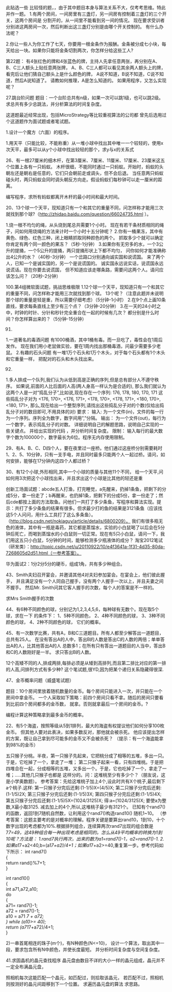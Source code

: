 
此贴选一些 比较怪的题，，由于其中题目本身与算法关系不大，仅考考思维。特此并作一题。
1.有两个房间，一间房里有三盏灯，另一间房有控制着三盏灯的三个开关，这两个房间是 分割开的，从一间里不能看到另一间的情况。
现在要求受训者分别进这两房间一次，然后判断出这三盏灯分别是由哪个开关控制的。
有什么办法呢？

2.你让一些人为你工作了七天，你要用一根金条作为报酬。金条被分成七小块，每天给出一块。如果你只能将金条切割两次，你怎样分给这些工人?






第22题：
有4张红色的牌和4张蓝色的牌，主持人先拿任意两张，再分别在A、B、C三人额头上贴任意两张牌，
A、B、C三人都可以看见其余两人额头上的牌，看完后让他们猜自己额头上是什么颜色的牌，
A说不知道，B说不知道，C说不知道，然后A说知道了。
请教如何推理，A是怎么知道的。
如果用程序，又怎么实现呢？




27.跳台阶问题
题目：一个台阶总共有n级，如果一次可以跳1级，也可以跳2级。
求总共有多少总跳法，并分析算法的时间复杂度。

这道题最近经常出现，包括MicroStrategy等比较重视算法的公司都
曾先后选用过个这道题作为面试题或者笔试题。




1.设计一个魔方（六面）的程序。




1.用天平（只能比较，不能称重）从一堆小球中找出其中唯一一个较轻的，使用x次天平，最多可以从y个小球中找出较轻的那个，求y与x的关系式



26、有一根27厘米的细木杆，在第3厘米、7厘米、11厘米、17厘米、23厘米这五个位置上各有一只蚂蚁。
木杆很细，不能同时通过一只蚂蚁。开始时，蚂蚁的头朝左还是朝右是任意的，它们只会朝前走或调头，但不会后退。
当任意两只蚂蚁碰头时，两只蚂蚁会同时调头朝反方向走。假设蚂蚁们每秒钟可以走一厘米的距离。

编写程序，求所有蚂蚁都离开木杆的最小时间和最大时间。




20、13个球一个天平，现知道只有一个和其它的重量不同，问怎样称才能用三次就找到那个球?（http://zhidao.baidu.com/question/66024735.html
）。






1.烧一根不均匀的绳，从头烧到尾总共需要1个小时。
现在有若干条材质相同的绳子，问如何用烧绳的方法来计时一个小时十五分钟呢？
2.你有一桶果冻，其中有黄色、绿色、红色三种，闭上眼睛抓取同种颜色的两个。
抓取多少个就可以确定你肯定有两个同一颜色的果冻？（5秒-1分钟） 
3.如果你有无穷多的水，一个3公升的提捅，一个5公升的提捅，两只提捅形状上下都不均匀，
问你如何才能准确称出4公升的水？（40秒-3分钟） 
一个岔路口分别通向诚实国和说谎国。
来了两个人，已知一个是诚实国的，另一个是说谎国的。
诚实国永远说实话，说谎国永远说谎话。现在你要去说谎国，
但不知道应该走哪条路，需要问这两个人。请问应该怎么问？（20秒-2分钟）



100.第4组微软面试题，挑战思维极限
1.12个球一个天平，现知道只有一个和其它的重量不同，问怎样称才能用三次就找到那个球。
13个呢？（注意此题并未说明那个球的重量是轻是重，所以需要仔细考虑）（5分钟-1小时） 
2.在9个点上画10条直线，要求每条直线上至少有三个点？（3分钟-20分钟） 
3.在一天的24小时之中，时钟的时针、分针和秒针完全重合在一起的时候有几次？
都分别是什么时间？你怎样算出来的？（5分钟-15分钟）





91.
1.一道著名的毒酒问题
有1000桶酒，其中1桶有毒。而一旦吃了，毒性会在1周后发作。
现在我们用小老鼠做实验，要在1周内找出那桶毒酒，问最少需要多少老鼠。
2.有趣的石头问题
有一堆1万个石头和1万个木头，对于每个石头都有1个木头和它重量一样，
把配对的石头和木头找出来。
 
 
92.
1.多人排成一个队列,我们认为从低到高是正确的序列,但是总有部分人不遵守秩序。
如果说,前面的人比后面的人高(两人身高一样认为是合适的),
那么我们就认为这两个人是一对“捣乱分子”,比如说,现在存在一个序列:
176, 178, 180, 170, 171
这些捣乱分子对为
<176, 170>, <176, 171>, <178, 170>, <178, 171>, <180, 170>, <180, 171>, 
那么,现在给出一个整型序列,请找出这些捣乱分子对的个数(仅给出捣乱分子对的数目即可,不用具体的对)
要求：
输入:
为一个文件(in)，文件的每一行为一个序列。序列全为数字，数字间用”,”分隔。
输出：
为一个文件(out)，每行为一个数字，表示捣乱分子的对数。
详细说明自己的解题思路，说明自己实现的一些关键点。
并给出实现的代码 ，并分析时间复杂度。
限制：
输入每行的最大数字个数为100000个，数字最长为6位。程序无内存使用限制。
 

29、有A、B、C、D四个人，要在夜里过一座桥。他们通过这座桥分别需要耗时1、2、5、10分钟，只有一支手电，并且同时最多只能两个人一起过桥。请问，如何安排，能够在17分钟内这四个人都过桥？

30、有12个小球,外形相同,其中一个小球的质量与其他11个不同，
给一个天平,问如何用3次把这个小球找出来，并且求出这个小球是比其他的轻还是重



创新工场面试题：abcde五人打渔，打完睡觉，a先醒来，扔掉1条鱼，把剩下的分成5分，拿一份走了；b再醒来，也扔掉1条，把剩下的分成5份，拿一份走了；然后cde都按上面的方法取鱼。问他们一共打了多少条鱼，写程序和算法实现。提示：共打了多少条鱼的结果有很多。但求最少打的鱼的结果是3121条鱼（应该找这5个人问问，用什么工具打了这么多条鱼）。（http://blog.csdn.net/nokiaguy/article/details/6800209）。
我们有很多瓶无色的液体，其中有一瓶是毒药，其它都是蒸馏水，实验的小白鼠喝了以后会在5分钟后死亡，而喝到蒸馏水的小白鼠则一切正常。现在有5只小白鼠，请问一下，我们用这五只小白鼠，5分钟的时间，能够检测多少瓶液体的成分？
淘宝2012笔试（研发类）：http://topic.csdn.net/u/20110922/10/e4f3641a-1f31-4d35-80da-7268605d2d51.html（一参考答案）。







华为面试2：1分2分5分的硬币，组成1角，共有多少种组合。


43、Smith夫妇召开宴会，并邀请其他4对夫妇参加宴会。在宴会上，他们彼此握手，
并且满足没有一个人同自己握手，没有两个人握手一次以上，并且夫妻之间不握手。
然后Mr. Smith问其它客人握手的次数，每个人的答案是不一样的。

求Mrs Smith握手的次数

44、有6种不同颜色的球，分别记为1,2,3,4,5,6，每种球有无数个。现在取5个球，求在一下
的条件下：
1、5种不同颜色，
2、4种不同颜色的球，
3、3种不同颜色的球， 
4、2种不同颜色的球，
它们的概率。

45、有一次数学比赛，共有A，B和C三道题目。所有人都至少解答出一道题目，总共有25人。
在没有答出A的人中，答出B的人数是答出C的人数的两倍；单单答出A的人，比其他答出A的人
总数多1；在所有只有答出一道题目的人当中，答出B和C的人数刚好是一半。
求只答出B的人数。




12个高矮不同的人,排成两排,每排必须是从矮到高排列,而且第二排比对应的第一排的人高,问排列方式有多少种?
这个笔试题,很YD,因为把某个递归关系隐藏得很深.


47、金币概率问题（威盛笔试题）

题目：10个房间里放着随机数量的金币。每个房间只能进入一次，并只能在一个房间中拿金币。
一个人采取如下策略：前四个房间只看不拿。随后的房间只要看到比前四个房间都多的金币数，
就拿。否则就拿最后一个房间的金币。?

编程计算这种策略拿到最多金币的概率。






22、有5个海盗，按照等级从5到1排列，最大的海盗有权提议他们如何分享100枚金币。
但其他人要对此表决，如果多数反对，那他就会被杀死。
他应该提出怎样的方案，既让自己拿到尽可能多的金币又不会被杀死？
（提示：有一个海盗能拿到98%的金币）




五只猴子分桃。半夜，第一只猴子先起来，它把桃分成了相等的五堆，多出一只。于是，它吃掉了一个，拿走了一堆； 第二只猴子起来一看，只有四堆桃。于是把四堆合在一起，分成相等的五堆，又多出一个。于是，它也吃掉了一个，拿走了一堆；.....其他几只猴子也都是 这样分的。问：这堆桃至少有多少个？（朋友说，这是小学奥数题）。
  参考答案：先给这堆桃子加上4个,设此时共有X个桃子,最后剩下a个桃子.这样: 
  第一只猴子分完后还剩:(1-1/5)X=(4/5)X; 
  第二只猴子分完后还剩:(1-1/5)2X;
  第三只猴子分完后还剩:(1-1/5)3X;
  第四只猴子分完后还剩:(1-1/5)4X;
  第五只猴子分完后还剩:(1-1/5)5X=(1024/3125)X;
  得:a=(1024/3125)X;
  要使a为整数,X最小取3125.
  减去加上的4个,所以,这堆桃子最少有3121个。
已知有个rand7()的函数，返回1到7随机自然数，让利用这个rand7()构造rand10() 随机1~10。
（参考答案：这题主要考的是对概率的理解。程序关键是要算出rand10，1到10，十个数字出现的考虑都为10%.根据排列组合，连续算两次rand7出现的组合数是7*7=49，这49种组合每一种出现考虑是相同的。怎么从49平均概率的转换为1到10呢？方法是：
1.rand7执行两次，出来的数为a1=rand7()-1，a2=rand7()-1.
2.如果a1*7+a2<40,b=(a1*7+a2)/4+1；如果a1*7+a2>=40,重复第一步。参考代码如下所示：
int rand7()  
{  
  return rand()%7+1;  
}  
  
int rand10()  
{  
  int a71,a72,a10;  
  do   
  {  
    a71= rand7()-1;  
    a72 = rand7()-1;  
    a10 = a71 *7 + a72;  
  } while (a10>= 40);  
  return (a71*7+a72)/4+1;  
}






2)一串首尾相连的珠子(m个)，有N种颜色(N<=10)，
设计一个算法，取出其中一段，要求包含所有N中颜色，并使长度最短。
并分析时间复杂度与空间复杂度。





41.求固晶机的晶元查找程序
晶元盘由数目不详的大小一样的晶元组成，晶元并不一定全布满晶元盘，

照相机每次这能匹配一个晶元，如匹配过，则拾取该晶元，
若匹配不过，照相机则按测好的晶元间距移到下一个位置。
求遍历晶元盘的算法 求思路。








